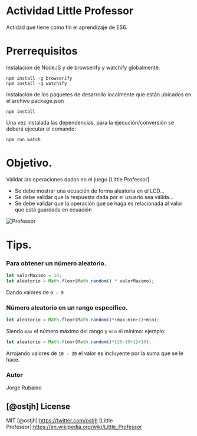 # Actividad Little Professor

Actidad que tiene como fin el aprendizaje de ES6.

# Prerrequisitos

Instalación de NodeJS y de browserify y watchify globalmente.

```
npm install -g browserify
npm install -g watchify
```

Instalación de los paquetes de desarrollo localmente que están ubicados en el archivo package.json

```
npm install
```

Una vez instalada las dependencias, para la ejecución/conversión se deberá ejecutar el comando:

```
npm run watch
```

# Objetivo.

Validar las operaciones dadas en el juego [Little Professor]

* Se debe mostrar una ecuación de forma aleatoria en el LCD...
* Se debe validar que la respuesta dada por el usuario sea válida...
* Se debe validar que la operación que se haga es relacionada al valor que está guardada en ecuación

![Professor](https://dl.dropboxusercontent.com/u/181689/little02.png)

# Tips.

### Para obtener un número aleatorio.

```javascript
let valorMaximo = 10;
let aleatorio = Math.floor(Math.random() * valorMaximo);
```
Dando valores de ```0 - 9```

### Número aleatorio en un rango específico.

```javascript
let aleatorio = Math.floor(Math.random()*(max-min+1)+min);
```

Siendo ```max``` el número máximo del rango y ```min``` el mínimo: ejemplo:

```javascript
let aleatorio = Math.floor(Math.random()*(20-10+1)+10);
```
Arrojando valores de ```10 - 20``` el valor es incluyente por la suma que se le hace.

### Autor
Jorge Rubaino

[@ostjh]
License
----
MIT
[@ostjh]:https://twitter.com/ostjh
[Little Professor]:https://en.wikipedia.org/wiki/Little_Professor
